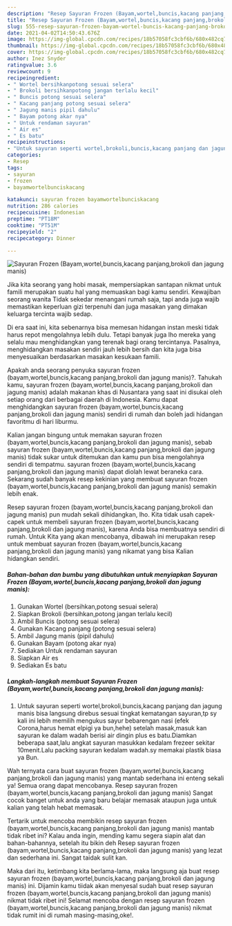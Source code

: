 ```yaml
---
description: "Resep Sayuran Frozen (Bayam,wortel,buncis,kacang panjang,brokoli dan jagung manis) yang enak Untuk Jualan"
title: "Resep Sayuran Frozen (Bayam,wortel,buncis,kacang panjang,brokoli dan jagung manis) yang enak Untuk Jualan"
slug: 555-resep-sayuran-frozen-bayam-wortel-buncis-kacang-panjang-brokoli-dan-jagung-manis-yang-enak-untuk-jualan
date: 2021-04-02T14:50:43.676Z
image: https://img-global.cpcdn.com/recipes/18b57058fc3cbf6b/680x482cq70/sayuran-frozen-bayamwortelbunciskacang-panjangbrokoli-dan-jagung-manis-foto-resep-utama.jpg
thumbnail: https://img-global.cpcdn.com/recipes/18b57058fc3cbf6b/680x482cq70/sayuran-frozen-bayamwortelbunciskacang-panjangbrokoli-dan-jagung-manis-foto-resep-utama.jpg
cover: https://img-global.cpcdn.com/recipes/18b57058fc3cbf6b/680x482cq70/sayuran-frozen-bayamwortelbunciskacang-panjangbrokoli-dan-jagung-manis-foto-resep-utama.jpg
author: Inez Snyder
ratingvalue: 3.6
reviewcount: 9
recipeingredient:
- " Wortel bersihkanpotong sesuai selera"
- " Brokoli bersihkanpotong jangan terlalu kecil"
- " Buncis potong sesuai selera"
- " Kacang panjang potong sesuai selera"
- " Jagung manis pipil dahulu"
- " Bayam potong akar nya"
- " Untuk rendaman sayuran"
- " Air es"
- " Es batu"
recipeinstructions:
- "Untuk sayuran seperti wortel,brokoli,buncis,kacang panjang dan jagung manis bisa langsung direbus sesuai tingkat kematangan sayuran,tp sy kali ini lebih memilih mengukus sayur bebarengan nasi (efek Corona,harus hemat elpigi ya bun,hehe) setelah masak,masuk kan sayuran ke dalam wadah berisi air dingin plus es batu.Diamkan beberapa saat,lalu angkat sayuran masukkan kedalam frezeer sekitar 10menit.Lalu packing sayuran kedalam wadah.sy memakai plastik biasa ya Bun."
categories:
- Resep
tags:
- sayuran
- frozen
- bayamwortelbunciskacang

katakunci: sayuran frozen bayamwortelbunciskacang 
nutrition: 286 calories
recipecuisine: Indonesian
preptime: "PT18M"
cooktime: "PT51M"
recipeyield: "2"
recipecategory: Dinner

---
```



![Sayuran Frozen (Bayam,wortel,buncis,kacang panjang,brokoli dan jagung manis)](https://img-global.cpcdn.com/recipes/18b57058fc3cbf6b/680x482cq70/sayuran-frozen-bayamwortelbunciskacang-panjangbrokoli-dan-jagung-manis-foto-resep-utama.jpg)

Jika kita seorang yang hobi masak, mempersiapkan santapan nikmat untuk famili merupakan suatu hal yang memuaskan bagi kamu sendiri. Kewajiban seorang  wanita Tidak sekedar menangani rumah saja, tapi anda juga wajib memastikan keperluan gizi terpenuhi dan juga masakan yang dimakan keluarga tercinta wajib sedap.

Di era  saat ini, kita sebenarnya bisa memesan hidangan instan meski tidak harus repot mengolahnya lebih dulu. Tetapi banyak juga lho mereka yang selalu mau menghidangkan yang terenak bagi orang tercintanya. Pasalnya, menghidangkan masakan sendiri jauh lebih bersih dan kita juga bisa menyesuaikan berdasarkan masakan kesukaan famili. 



Apakah anda seorang penyuka sayuran frozen (bayam,wortel,buncis,kacang panjang,brokoli dan jagung manis)?. Tahukah kamu, sayuran frozen (bayam,wortel,buncis,kacang panjang,brokoli dan jagung manis) adalah makanan khas di Nusantara yang saat ini disukai oleh setiap orang dari berbagai daerah di Indonesia. Kamu dapat menghidangkan sayuran frozen (bayam,wortel,buncis,kacang panjang,brokoli dan jagung manis) sendiri di rumah dan boleh jadi hidangan favoritmu di hari liburmu.

Kalian jangan bingung untuk memakan sayuran frozen (bayam,wortel,buncis,kacang panjang,brokoli dan jagung manis), sebab sayuran frozen (bayam,wortel,buncis,kacang panjang,brokoli dan jagung manis) tidak sukar untuk ditemukan dan kamu pun bisa mengolahnya sendiri di tempatmu. sayuran frozen (bayam,wortel,buncis,kacang panjang,brokoli dan jagung manis) dapat diolah lewat beraneka cara. Sekarang sudah banyak resep kekinian yang membuat sayuran frozen (bayam,wortel,buncis,kacang panjang,brokoli dan jagung manis) semakin lebih enak.

Resep sayuran frozen (bayam,wortel,buncis,kacang panjang,brokoli dan jagung manis) pun mudah sekali dihidangkan, lho. Kita tidak usah capek-capek untuk membeli sayuran frozen (bayam,wortel,buncis,kacang panjang,brokoli dan jagung manis), karena Anda bisa membuatnya sendiri di rumah. Untuk Kita yang akan mencobanya, dibawah ini merupakan resep untuk membuat sayuran frozen (bayam,wortel,buncis,kacang panjang,brokoli dan jagung manis) yang nikamat yang bisa Kalian hidangkan sendiri.

<!--inarticleads1-->

##### Bahan-bahan dan bumbu yang dibutuhkan untuk menyiapkan Sayuran Frozen (Bayam,wortel,buncis,kacang panjang,brokoli dan jagung manis):

1. Gunakan  Wortel (bersihkan,potong sesuai selera)
1. Siapkan  Brokoli (bersihkan,potong jangan terlalu kecil)
1. Ambil  Buncis (potong sesuai selera)
1. Gunakan  Kacang panjang (potong sesuai selera)
1. Ambil  Jagung manis (pipil dahulu)
1. Gunakan  Bayam (potong akar nya)
1. Sediakan  Untuk rendaman sayuran
1. Siapkan  Air es
1. Sediakan  Es batu




<!--inarticleads2-->

##### Langkah-langkah membuat Sayuran Frozen (Bayam,wortel,buncis,kacang panjang,brokoli dan jagung manis):

1. Untuk sayuran seperti wortel,brokoli,buncis,kacang panjang dan jagung manis bisa langsung direbus sesuai tingkat kematangan sayuran,tp sy kali ini lebih memilih mengukus sayur bebarengan nasi (efek Corona,harus hemat elpigi ya bun,hehe) setelah masak,masuk kan sayuran ke dalam wadah berisi air dingin plus es batu.Diamkan beberapa saat,lalu angkat sayuran masukkan kedalam frezeer sekitar 10menit.Lalu packing sayuran kedalam wadah.sy memakai plastik biasa ya Bun.




Wah ternyata cara buat sayuran frozen (bayam,wortel,buncis,kacang panjang,brokoli dan jagung manis) yang mantab sederhana ini enteng sekali ya! Semua orang dapat mencobanya. Resep sayuran frozen (bayam,wortel,buncis,kacang panjang,brokoli dan jagung manis) Sangat cocok banget untuk anda yang baru belajar memasak ataupun juga untuk kalian yang telah hebat memasak.

Tertarik untuk mencoba membikin resep sayuran frozen (bayam,wortel,buncis,kacang panjang,brokoli dan jagung manis) mantab tidak ribet ini? Kalau anda ingin, mending kamu segera siapin alat dan bahan-bahannya, setelah itu bikin deh Resep sayuran frozen (bayam,wortel,buncis,kacang panjang,brokoli dan jagung manis) yang lezat dan sederhana ini. Sangat taidak sulit kan. 

Maka dari itu, ketimbang kita berlama-lama, maka langsung aja buat resep sayuran frozen (bayam,wortel,buncis,kacang panjang,brokoli dan jagung manis) ini. Dijamin kamu tiidak akan menyesal sudah buat resep sayuran frozen (bayam,wortel,buncis,kacang panjang,brokoli dan jagung manis) nikmat tidak ribet ini! Selamat mencoba dengan resep sayuran frozen (bayam,wortel,buncis,kacang panjang,brokoli dan jagung manis) nikmat tidak rumit ini di rumah masing-masing,oke!.

